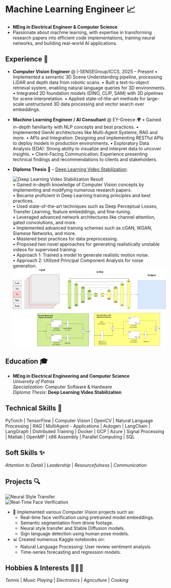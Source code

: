 # **Machine Learning Engineer** 📈  

- **MEng in Electrical Engineer & Computer Science**  
-  Passionate about machine learning, with expertise in transforming research papers into efficient code implementations, training neural networks, and building real-world AI applications.  

## **Experience** 💼
- **Computer Vision Engineer** @ I-SENSEGroup/ICCS, 2025 – Present
•	Implemented a semantic 3D Scene Understanding pipeline, processing LiDAR and depth data from robotic scans.
•	Built a text-to-object retrieval system, enabling natural language queries for 3D environments.
•	Integrated 2D foundation models (DINO, CLIP, SAM) with 3D pipelines for scene interpretation.
•	Applied state-of-the-art methods for large-scale unstructured 3D data processing and vector search over embeddings.

- **Machine Learning Engineer / AI Consultant** @ EY-Greece 🌍
 • Gained in-depth familiarity with NLP concepts and best practices.
 • Implemented GenAI architectures like Multi-Agent Systems, RAG
   and more.
 • APIs and Integration: Designing and implementing RESTful APIs to
   deploy models in production environments.
 • Exploratory Data Analysis (EDA): Strong ability to visualize and
   interpret data to uncover insights.
 • Client-Facing Communication: Experience presenting technical
   findings and recommendations to clients and stakeholders.
  
 - **Diploma Thesis** 📝 – [Deep Learning Video Stabilization](/assets/thesis.pdf):
   
   ![Deep Learning Video Stabilization Result](/assets/img/stab_result.gif)  
   • Gained in-depth knowledge of Computer Vision concepts by implementing and modifying numerous research papers.  
   • Became proficient in Deep Learning training principles and best practices.  
   • Used state-of-the-art techniques such as Deep Perceptual Losses, Transfer Learning, feature embeddings, and fine-tuning.  
   • Leveraged advanced network architectures like channel attention, gated convolutions, and more.  
   • Implemented advanced training schemes such as cGAN, WGAN, Siamese Networks, and more.  
   • Mastered best practices for data preprocessing.  
   • Proposed two novel approaches for generating realistically unstable videos for supervised training:  
     • Approach 1: Trained a model to generate realistic motion noise.  
     • Approach 2: Utilized Principal Component Analysis for noise generation.
   ![DMBVS_UNET Architecture](/assets/img/DMBVS_UNET.png)  

## **Education** 🎓  
- **MEng in Electrical Engineering and Computer Science**  
  *University of Patras*  
  *Specialization*: Computer Software & Hardware  
  *Diploma Thesis*: **Deep Learning Video Stabilization**


## **Technical Skills** 🔧
PyTorch | TensorFlow |
Computer Vision | OpenCV | 
Natural Language Processing | RAG | MultiAgent - Applications | Autogen | LangChain | LangGraph |
Distributed Training | Docker | GCP | Azure |
Signal Processing | Matlab | OpenMP | x86 Assembly | Parallel Computing | SQL  


## **Soft Skills** ✨  
*Attention to Detail* | *Leadership* | *Resourcefulness* | *Communication*

## **Projects** 🔍  
![Neural Style Transfer](/assets/img/neural_style.gif)  
![Real-Time Face Verification](/assets/img/faceid.gif)


- 🎥 Implemented various Computer Vision projects such as:  
  - Real-time face verification using pretrained model embeddings.  
  - Semantic segmentation from drone footage.  
  - Neural style transfer and Stable Diffusion models.  
  - Sign language detection using human pose models.  
- 📊 Created numerous Kaggle notebooks on:  
  - Natural Language Processing: User review sentiment analysis.  
  - Time-series forecasting and regression models.


## **Hobbies & Interests** 🎾🎶🔌  
*Tennis* | *Music Playing* | *Electronics* | *Agriculture* | *Cooking*
